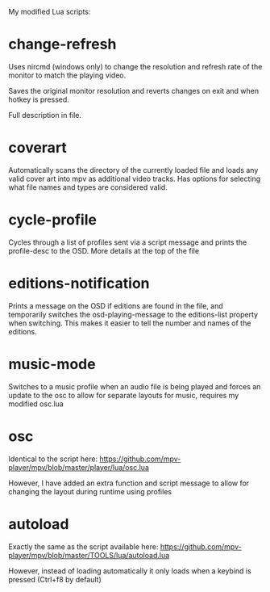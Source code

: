 My modified Lua scripts:

# change-refresh #

Uses nircmd (windows only) to change the resolution and refresh rate of the monitor to match the playing video.

Saves the original monitor resolution and reverts changes on exit and when hotkey is pressed.

Full description in file.

# coverart #
Automatically scans the directory of the currently loaded file and loads any valid cover art into mpv as additional video tracks.
Has options for selecting what file names and types are considered valid.

# cycle-profile #
Cycles through a list of profiles sent via a script message and prints the profile-desc to the OSD. More details at the top of the file

# editions-notification #
Prints a message on the OSD if editions are found in the file, and temporarily switches the osd-playing-message to the editions-list property when switching. This makes it easier to tell the number and names of the editions.

# music-mode #
Switches to a music profile when an audio file is being played and forces an update to the osc to allow for separate layouts for music, requires my modified osc.lua

# osc #
Identical to the script here: https://github.com/mpv-player/mpv/blob/master/player/lua/osc.lua

However, I have added an extra function and script message to allow for changing the layout during runtime using profiles

# autoload #
Exactly the same as the script available here: https://github.com/mpv-player/mpv/blob/master/TOOLS/lua/autoload.lua

However, instead of loading automatically it only loads when a keybind is pressed (Ctrl+f8 by default)